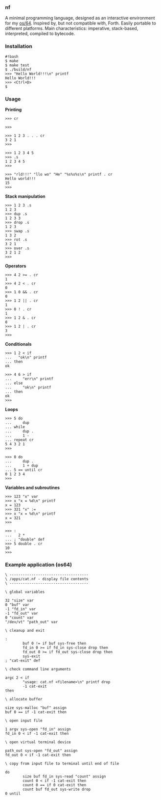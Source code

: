 ### nf ###

A minimal programming language, designed as an interactive environment for my [os/64](https://bitbucket.org/qx89l4/os64). Inspired by, but not compatible with, Forth.  Easily portable to different platforms.  Main characteristics: imperative, stack-based, interpreted, compiled to bytecode.

### Installation ###

```
#!bash
$ make
$ make test
$ ./build/nf
>>> "Hello World!!!\n" printf
Hello World!!!
>>> <Ctrl+D>
$ 
```

### Usage ###

**Printing**
```
>>> cr

>>>

>>> 1 2 3 . . . cr
3 2 1
>>>

>>> 1 2 3 4 5
>>> .s
1 2 3 4 5
>>>

>>> "rld!!!" "llo wo" "He" "%s%s%s\n" printf . cr
Hello world!!!
15
>>>
```

**Stack manipulation**
```
>>> 1 2 3 .s
1 2 3
>>> dup .s
1 2 3 3
>>> drop .s
1 2 3
>>> swap .s
1 3 2
>>> rot .s
3 2 1
>>> over .s
3 2 1 2
>>>
```

**Operators**
```
>>> 4 2 >= . cr
1 
>>> 4 2 < . cr
0
>>> 1 0 && . cr
0
>>> 1 2 || . cr
1
>>> 0 ! . cr
1
>>> 1 2 & . cr
0
>>> 1 2 | . cr
3
>>>
```

**Conditionals**
```
>>> 1 2 < if
...   "ok\n" printf
... then
ok

>>> 4 6 > if
...     "err\n" printf
... else
...     "ok\n" printf
... then
ok
>>>
```

**Loops**
```
>>> 5 do
...     dup
... while
...     dup .
...     1 -
... repeat cr
5 4 3 2 1
>>>

>>> 0 do
...     dup .
...     1 + dup
... 5 == until cr
0 1 2 3 4
>>>
```

**Variables and subroutines**
```
>>> 123 "x" var
>>> x "x = %d\n" printf
x = 123
>>> 321 "x" :=
>>> x "x = %d\n" printf
x = 321
>>>

>>> :
...   2 *
... ; "double" def
>>> 5 double . cr
10
>>>
```

### Example application (os64) ###

```
\ ------------------------------------
\ /apps/cat.nf - display file contents
\ ------------------------------------

\ global variables

32 "size" var
0 "buf" var
-1 "fd_in" var
-1 "fd_out" var
0 "count" var
"/dev/vt" "path_out" var

\ cleanup and exit

:
        buf 0 != if buf sys-free then
        fd_in 0 >= if fd_in sys-close drop then
        fd_out 0 >= if fd_out sys-close drop then
        sys-exit
; "cat-exit" def

\ check command line arguments

argc 2 < if
        "usage: cat.nf <filename>\n" printf drop
        -1 cat-exit
then

\ allocate buffer

size sys-malloc "buf" assign
buf 0 == if -1 cat-exit then

\ open input file

1 argv sys-open "fd_in" assign
fd_in 0 < if -1 cat-exit then

\ open virtual terminal device

path_out sys-open "fd_out" assign
fd_out 0 < if -1 cat-exit then

\ copy from input file to terminal until end of file

do
        size buf fd_in sys-read "count" assign
        count 0 < if -1 cat-exit then
        count 0 == if 0 cat-exit then
        count buf fd_out sys-write drop
0 until
```
